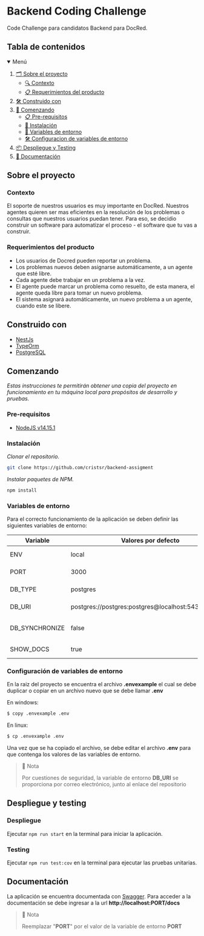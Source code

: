 # Backend Coding Challenge

Code Challenge para candidatos Backend para DocRed.

## Tabla de contenidos

<details open="open">
  <summary>Menú</summary>
  <ol>
    <li>
        <a href="#sobre-el-proyecto">🗂️ Sobre el proyecto</a>
      <ul>
        <li><a href="#contexto">🔍 Contexto</a></li>
        <li><a href="#requerimientos-del-producto">📋 Requerimientos del producto</a></li>
      </ul>
    </li>
    <li><a href="#construido-con">🛠️ Construido con</a></li>
    <li>
      <a href="#comenzando">🚀 Comenzando</a>
      <ul>
        <li><a href="#pre-requisitos">📋 Pre-requisitos</a></li>
        <li><a href="#instalación">🔧 Instalación</a></li>
        <li><a href="#variables-de-entorno">📌 Variables de entorno</a></li>
        <li><a href="#configuracion-de-variables-de-entorno">🛠️ Configuracion de variables de entorno</a></li>
      </ul>
    </li>
    <li><a href="#despliegue">📦 Despliegue y Testing</a></li>
    <li><a href="#documentación">📄 Documentación</a></li>
  </ol>
</details>

## Sobre el proyecto

### Contexto

El soporte de nuestros usuarios es muy importante en DocRed. Nuestros agentes quieren ser mas eficientes en la
resolución de los problemas o consultas que nuestros usuarios puedan tener. Para eso, se decidio construir un software
para automatizar el proceso - el software que tu vas a construir.

### Requerimientos del producto

- Los usuarios de Docred pueden reportar un problema.
- Los problemas nuevos deben asignarse automáticamente, a un agente que esté libre.
- Cada agente debe trabajar en un problema a la vez.
- El agente puede marcar un problema como resuelto, de esta manera, el agente queda libre para tomar un nuevo problema.
- El sistema asignará automáticamente, un nuevo problema a un agente, cuando este se libere.

## Construido con

* [NestJs](https://nestjs.com/)
* [TypeOrm](https://typeorm.io/)
* [PostgreSQL](https://www.postgresql.org/)

## Comenzando

_Estas instrucciones te permitirán obtener una copia del proyecto en funcionamiento en tu máquina local para propósitos
de desarrollo y pruebas._

### Pre-requisitos

* [NodeJS v14.15.1](https://nodejs.org/en/)

### Instalación

_Clonar el repositorio._

```sh
git clone https://github.com/cristsr/backend-assigment
```

_Instalar paquetes de NPM._

```sh
npm install
```

### Variables de entorno
Para el correcto funcionamiento de la aplicación se deben definir las siguientes variables de entorno:

| Variable        | Valores por defecto                                  | Descripción                               |
|-----------------|------------------------------------------------------|-------------------------------------------|
| ENV             | local                                                | Ambiente de ejecución                     |
| PORT            | 3000                                                 | Puerto de la app                          |
| DB_TYPE         | postgres                                             | Tipo de base de datos                     |                      
| DB_URI          | postgres://postgres:postgres@localhost:5432/postgres | URI de la base de datos                   |           
| DB_SYNCHRONIZE  | false                                                | Sincronizar entidades en la base de datos |
| SHOW_DOCS       | true                                                 | Mostrar documentación                     |


### Configuración de variables de entorno

En la raiz del proyecto se encuentra el archivo **.envexample** el cual se debe duplicar o copiar en un archivo nuevo
que se debe llamar **.env**

En windows:
```sh
$ copy .envexample .env
```

En linux:
```sh
$ cp .envexample .env
```

Una vez que se ha copiado el archivo, se debe editar el archivo **.env** para que contenga los valores de las variables de entorno.

> 🚧 Nota
>
> Por cuestiones de seguridad, la variable de entorno **DB_URI** se proporciona por correo electrónico, junto al enlace del repositorio

## Despliegue y testing

### Despliegue
Ejecutar `npm run start` en la terminal para iniciar la aplicación.

### Testing
Ejecutar `npm run test:cov` en la terminal para ejecutar las pruebas unitarias.

## Documentación
La aplicación se encuentra documentada con [Swagger](https://swagger.io/).
Para acceder a la documentación se debe ingresar a la url **http://localhost:PORT/docs**               

> 🚧 Nota
>
> Reemplazar "**PORT**" por el valor de la variable de entorno **PORT**
